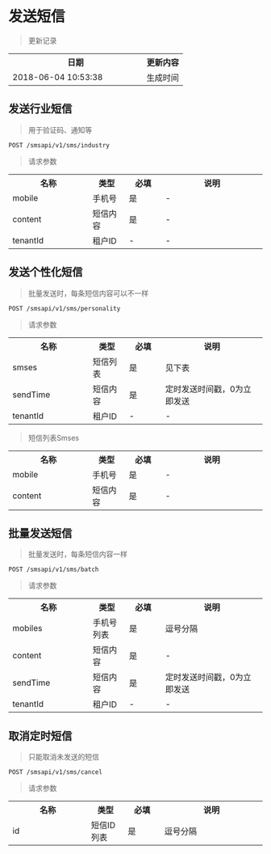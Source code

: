 # 发送短信

> 更新记录

<table>
    <tr>
        <th style="width:250px;">日期</th>
        <th>更新内容</th>
    </tr>
    <tr>
        <td>2018-06-04 10:53:38</td>
        <td>生成时间</td>
    </tr>
</table>

## 发送行业短信
> 用于验证码、通知等

```
POST /smsapi/v1/sms/industry
```

>请求参数
<table>
    <tr>
        <th style="width:150px;">名称</th>
        <th style="width:60px;">类型</th>
        <th style="width:60px;">必填</th>
        <th style="width:200px;">说明</th>
    </tr>
    <tr>
        <td>mobile</td>
        <td>手机号</td>
        <td>是</td>
        <td>-</td>
    </tr>
    <tr>
        <td>content</td>
        <td>短信内容</td>
        <td>是</td>
        <td>-</td>
    </tr>
    <tr>
        <td>tenantId</td>
        <td>租户ID</td>
        <td>-</td>
        <td>-</td>
    </tr>
</table>

## 发送个性化短信
>批量发送时，每条短信内容可以不一样

```
POST /smsapi/v1/sms/personality
```

>请求参数
<table>
    <tr>
        <th style="width:150px;">名称</th>
        <th style="width:60px;">类型</th>
        <th style="width:60px;">必填</th>
        <th style="width:200px;">说明</th>
    </tr>
    <tr>
        <td>smses</td>
        <td>短信列表</td>
        <td>是</td>
        <td>见下表</td>
    </tr>
    <tr>
        <td>sendTime</td>
        <td>短信内容</td>
        <td>是</td>
        <td>定时发送时间戳，0为立即发送</td>
    </tr>
    <tr>
        <td>tenantId</td>
        <td>租户ID</td>
        <td>-</td>
        <td>-</td>
    </tr>
</table>

>短信列表Smses
<table>
    <tr>
        <th style="width:150px;">名称</th>
        <th style="width:60px;">类型</th>
        <th style="width:60px;">必填</th>
        <th style="width:200px;">说明</th>
    </tr>
    <tr>
        <td>mobile</td>
        <td>手机号</td>
        <td>是</td>
        <td>-</td>
    </tr>
    <tr>
        <td>content</td>
        <td>短信内容</td>
        <td>是</td>
        <td>-</td>
    </tr>
</table>

## 批量发送短信
>批量发送时，每条短信内容一样

```
POST /smsapi/v1/sms/batch
```

>请求参数
<table>
    <tr>
        <th style="width:150px;">名称</th>
        <th style="width:60px;">类型</th>
        <th style="width:60px;">必填</th>
        <th style="width:200px;">说明</th>
    </tr>
    <tr>
        <td>mobiles</td>
        <td>手机号列表</td>
        <td>是</td>
        <td>逗号分隔</td>
    </tr>
    <tr>
        <td>content</td>
        <td>短信内容</td>
        <td>是</td>
        <td>-</td>
    </tr>
    <tr>
        <td>sendTime</td>
        <td>短信内容</td>
        <td>是</td>
        <td>定时发送时间戳，0为立即发送</td>
    </tr>
    <tr>
        <td>tenantId</td>
        <td>租户ID</td>
        <td>-</td>
        <td>-</td>
    </tr>
</table>

## 取消定时短信
>只能取消未发送的短信

```
POST /smsapi/v1/sms/cancel
```

>请求参数
<table>
    <tr>
        <th style="width:150px;">名称</th>
        <th style="width:60px;">类型</th>
        <th style="width:60px;">必填</th>
        <th style="width:200px;">说明</th>
    </tr>
    <tr>
        <td>id</td>
        <td>短信ID列表</td>
        <td>是</td>
        <td>逗号分隔</td>
    </tr>
</table>
